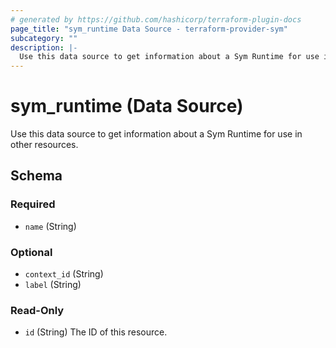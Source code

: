 ```yaml
---
# generated by https://github.com/hashicorp/terraform-plugin-docs
page_title: "sym_runtime Data Source - terraform-provider-sym"
subcategory: ""
description: |-
  Use this data source to get information about a Sym Runtime for use in other resources.
---
```


# sym_runtime (Data Source)

Use this data source to get information about a Sym Runtime for use in other resources.



<!-- schema generated by tfplugindocs -->
## Schema

### Required

- `name` (String)

### Optional

- `context_id` (String)
- `label` (String)

### Read-Only

- `id` (String) The ID of this resource.


